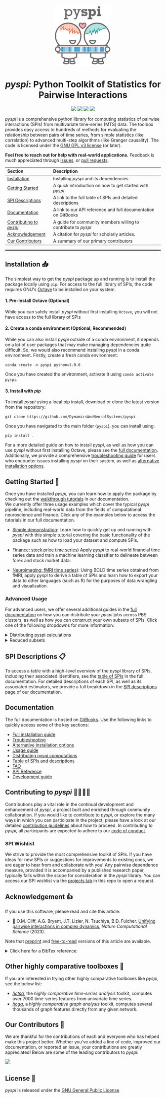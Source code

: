 <p align="center"><img src="img/pyspi_logo.png" alt="pyspi logo" height="200"/></p>

<h1 align="center"><em>pyspi</em>: Python Toolkit of Statistics for Pairwise Interactions</h1>



<p align="center">
 	<a href="https://zenodo.org/badge/latestdoi/601919618"><img src="https://zenodo.org/badge/601919618.svg" height="20"/></a>
    <a href="https://www.gnu.org/licenses/gpl-3.0"><img src="https://img.shields.io/badge/License-GPLv3-blue.svg" height="20"/></a>
    <a href="https://github.com/DynamicsAndNeuralSystems/pyspi/actions/workflows/run_unit_tests.yaml"><img src="https://github.com/DynamicsAndNeuralSystems/pyspi/actions/workflows/run_unit_tests.yaml/badge.svg" height="20"/></a>
    <a href="https://twitter.com/compTimeSeries"><img src="https://img.shields.io/twitter/url/https/twitter.com/compTimeSeries.svg?style=social&label=Follow%20%40compTimeSeries" height="20"/></a>
 
</p>

_pyspi_ is a comprehensive python library for computing statistics of pairwise interactions (SPIs) from multivariate time-series (MTS) data.
The toolbox provides easy access to hundreds of methods for evaluating the relationship between pairs of time series, from simple statistics (like correlation) to advanced multi-step algorithms (like Granger causality).
The code is licensed under the [GNU GPL v3 license](http://www.gnu.org/licenses/gpl-3.0.html) (or later).

**Feel free to reach out for help with real-world applications.**
Feedback is much appreciated through [issues](https://github.com/DynamicsAndNeuralSystems/pyspi/issues), or [pull requests](https://github.com/DynamicsAndNeuralSystems/pyspi/pulls).

| Section       | Description           |
|:--------------|:----------------------|
| [Installation](#installation-📥)       | Installing _pyspi_ and its dependencies                      |
| [Getting Started](#getting-started-🚀) | A quick introduction on how to get started with _pyspi_      |
| [SPI Descriptions](#spi-descriptions-📋) | A link to the full table of SPIs and detailed descriptions   |
| [Documentation](#documentation)     | A link to our API reference and full documentation on GitBooks |
| [Contributing to _pyspi_](#contributing-to-pyspi-👨‍👨‍👦‍👦) | A guide for community members willing to contribute to _pyspi_ |
| [Acknowledgement](#acknowledgement-👍) | A citation for _pyspi_ for scholarly articles.                |
| [Our Contributors](#our-contributors-🌟) | A summary of our primary contributors                        |
<hr style="border-top: 3px solid #bbb;">

## Installation 📥
The simplest way to get the _pyspi_ package up and running is to install the package locally using `pip`. 
For access to the full library of SPIs, the code requires GNU's [Octave](https://octave.org/download) to be installed on your system.

#### 1. Pre-Install Octave (Optional)
While you can safely install _pyspi_ without first installing `Octave`, you will not have access to the full library of SPIs

#### 2. Create a conda environment (Optional, Recommended)
While you can also install _pyspi_ outside of a conda environment, it depends on a lot of user packages that may make managing dependencies quite difficult. 
So, we would also recommend installing pyspi in a conda environment. Firstly, create a fresh conda environment:
```
conda create -n pyspi python=3.9.0
```
Once you have created the environment, activate it using `conda activate pyspi`.

#### 3. Install with _pip_
To install _pyspi_ using a local pip install, download or clone the latest version from the repository:
```
git clone https://github.com/DynamicsAndNeuralSystems/pyspi
```

Once you have navigated to the main folder (`pyspi`), you can install using:
```
pip install .
```


For a more detailed guide on how to install _pyspi_, as well as how you can use _pyspi_ without first installing Octave, 
please see the [full documentation](https://time-series-features.gitbook.io/pyspi/installation/installing-pyspi).
Additionally, we provide a comprehensive [troubleshooting guide](https://app.gitbook.com/o/-MfehZqaCWnsSRDIdUG8/s/Iw3ORxNbDkeyBcdB5svU/installation/troubleshooting) for users who encounter issues installing _pyspi_ on their system,
as well as [alternative installation options](https://time-series-features.gitbook.io/pyspi/installation/alternative-installation-options). 

## Getting Started 🚀

Once you have installed _pyspi_, you can learn how to apply the package by checking out the [walkthrough tutorials](https://time-series-features.gitbook.io/pyspi/usage/walkthrough-tutorials) in our documentation.  
We currently offer three usage examples which cover the typical _pyspi_ pipeline, including real-world data from the fields of computational neuroscience and finance.
Click any of the examples below to access the tutorials in our full documentation.

- [Simple demonstration](https://time-series-features.gitbook.io/pyspi/usage/walkthrough-tutorials/getting-started-a-simple-demonstration): 
Learn how to quickly get up and running with _pyspi_ with this simple tutorial covering the basic functionality of the package such as how to load your dataset and compute SPIs. 

- [Finance: stock price time series)](https://time-series-features.gitbook.io/pyspi/usage/walkthrough-tutorials/finance-stock-price-time-series)
Apply _pyspi_ to real-world financial time series data and train a machine learning classifier to delineate between forex and stock market data.

- [Neuroimaging: fMRI time series)](https://time-series-features.gitbook.io/pyspi/usage/walkthrough-tutorials/neuroimaging-fmri-time-series): Using BOLD time series obtained from fMRI, apply _pyspi_ to derive a table of SPIs and learn how to export your data to other languages (such as R) for the purposes of data wrangling and visualisation.

### Advanced Usage
For advanced users, we offer several additional guides in the [full documentation](https://time-series-features.gitbook.io/pyspi/usage/advanced-usage) on how you can distribute your _pyspi_ jobs across PBS clusters, as well as how you can construct your own subsets of SPIs. 
Click one of the following dropdowns for more information:

<details closed>
<summary>Distributing pyspi calculations</summary>
<p>If you have access to a PBS cluster and are processing MTS with many processes (or are analyzing many MTS), then you may find the <a href="https://github.com/DynamicsAndNeuralSystems/pyspi-distribute"><em>pyspi distribute</em></a> repository helpful.
In the full <a href="https://time-series-features.gitbook.io/pyspi/usage/advanced-usage/distributing-calculations-on-a-cluster">documentation </a>, we provide a comprehensive guide on how you can distribute <em>pyspi</em> calculations on a PBS cluster, along with the necessary scripts and commands to get started!</p>
</details>

<details closed>
<summary>Reduced subsets</summary>
<p>If your dataset is large (containing many processes and/or observations), you can use a pre-configured set of reduced statistics or create your own subsets.
Follow the guide in the <a href="https://time-series-features.gitbook.io/pyspi/usage/advanced-usage/using-a-reduced-spi-set">documentation </a> to learn how you can create your own reduced subsets.</p>
</details>



## SPI Descriptions 📋
To access a table with a high-level overview of the _pyspi_ library of SPIs, including their associated identifiers, see the [table of SPIs](https://time-series-features.gitbook.io/pyspi/spis/table-of-spis) in the full documentation.
For detailed descriptions of each SPI, as well as its associated estimators, we provide a full breakdown in the [SPI descriptions](https://time-series-features.gitbook.io/pyspi/spis/spi-descriptions) page of our documentation. 

## Documentation
The full documentation is hosted on [GitBooks](https://time-series-features.gitbook.io/pyspi/). 
Use the following links to quickly access some of the key sections:

- [Full installation guide](https://time-series-features.gitbook.io/pyspi/installation)
- [Troubleshooting](https://time-series-features.gitbook.io/pyspi/installation/troubleshooting)
- [Alternative installation options](https://time-series-features.gitbook.io/pyspi/installation/alternative-installation-options)
- [Usage guide](https://time-series-features.gitbook.io/pyspi/usage)
- [Distributing pyspi computations](https://time-series-features.gitbook.io/pyspi/usage/advanced-usage/distributing-calculations-on-a-cluster)
- [Table of SPIs and descriptions](https://time-series-features.gitbook.io/pyspi/spis)
- [FAQ](https://time-series-features.gitbook.io/pyspi/usage/faq)
- [API Reference](https://time-series-features.gitbook.io/pyspi/api-reference)
- [Development guide](https://time-series-features.gitbook.io/pyspi/development)

## Contributing to _pyspi_ 👨‍👨‍👦‍👦
Contributions play a vital role in the continual development and enhancement of _pyspi_, a project built and enriched through community collaboration.
If you would like to contribute to _pyspi_, or explore the many ways in which you can participate in the project, please have a look at our 
detailed [contribution guidelines](https://time-series-features.gitbook.io/pyspi/development/contributing-to-pyspi) about how to proceed.
In contributing to _pyspi_, all participants are expected to adhere to our [code of conduct](https://app.gitbook.com/o/-MfehZqaCWnsSRDIdUG8/s/Iw3ORxNbDkeyBcdB5svU/development/code-of-conduct).

### SPI Wishlist
We strive to provide the most comprehensive toolkit of SPIs. If you have ideas for new SPIs or suggestions for improvements to existing ones, we are eager to hear from and collaborate with you! 
Any pairwise dependence measure, provided it is accompanied by a published research paper, typically falls within the scope for consideration in the 
_pyspi_ library.
You can access our SPI wishlist via the [projects tab](https://github.com/DynamicsAndNeuralSystems/pyspi/projects) in this repo to open a request.

## Acknowledgement 👍

If you use this software, please read and cite this article:

- &#x1F4D7; O.M. Cliff, A.G. Bryant, J.T. Lizier, N. Tsuchiya, B.D. Fulcher. [Unifying pairwise interactions in complex dynamics](https://doi.org/10.1038/s43588-023-00519-x), _Nature Computational Science_ (2023).

Note that [preprint](https://arxiv.org/abs/2201.11941) and [free-to-read](https://rdcu.be/dn3JB) versions of this article are available.

<details closed>
    <summary>Click here for a BibTex reference:</summary>

```
@article{Cliff2023:UnifyingPairwiseInteractions,
	title = {Unifying pairwise interactions in complex dynamics},
	volume = {3},
	issn = {2662-8457},
	url = {https://www.nature.com/articles/s43588-023-00519-x},
	doi = {10.1038/s43588-023-00519-x},
	number = {10},
	journal = {Nature Computational Science},
	author = {Cliff, Oliver M. and Bryant, Annie G. and Lizier, Joseph T. and Tsuchiya, Naotsugu and Fulcher, Ben D.},
	month = oct,
	year = {2023},
	pages = {883--893},
}
```

</details>

## Other highly comparative toolboxes 🧰
If you are interested in trying other highly comparative toolboxes like _pyspi_, see the below list:

- [_hctsa_](https://github.com/benfulcher/hctsa), the _highly comparative time-series analysis_ toolkit, computes over 7000 time-series features from univariate time series.
- [_hcga_](https://github.com/barahona-research-group/hcga), a _highly comparative graph analysis_ toolkit, computes several thousands of graph features directly from any given network.


## Our Contributors 🌟
We are thankful for the contributions of each and everyone who has helped make this project better. 
Whether you've added a line of code, improved our documentation, or reported an issue, your contributions are greatly appreciated! 
Below are some of the leading contributors to _pyspi_:

<a href="https://github.com/DynamicsAndNeuralSystems/pyspi/graphs/contributors">
  <img src="https://contrib.rocks/image?repo=DynamicsAndNeuralSystems/pyspi" />
</a>

## License 🧾
_pyspi_ is released under the [GNU General Public License](https://www.gnu.org/licenses/gpl-3.0).

